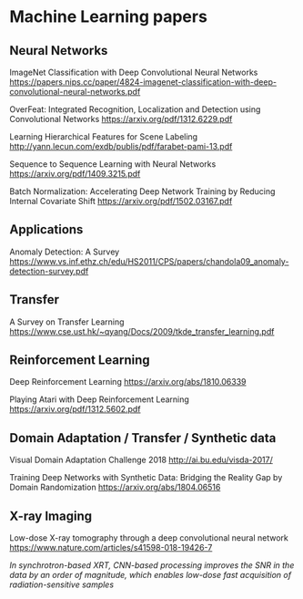 # Machine Learning papers

## Neural Networks

ImageNet Classification with Deep Convolutional Neural Networks
https://papers.nips.cc/paper/4824-imagenet-classification-with-deep-convolutional-neural-networks.pdf

OverFeat: Integrated Recognition, Localization and Detection using Convolutional Networks
https://arxiv.org/pdf/1312.6229.pdf

Learning Hierarchical Features for Scene Labeling
http://yann.lecun.com/exdb/publis/pdf/farabet-pami-13.pdf

Sequence to Sequence Learning with Neural Networks
https://arxiv.org/pdf/1409.3215.pdf

Batch Normalization: Accelerating Deep Network Training by Reducing Internal Covariate Shift
https://arxiv.org/pdf/1502.03167.pdf

## Applications

Anomaly Detection: A Survey
https://www.vs.inf.ethz.ch/edu/HS2011/CPS/papers/chandola09_anomaly-detection-survey.pdf


## Transfer

A Survey on Transfer Learning
https://www.cse.ust.hk/~qyang/Docs/2009/tkde_transfer_learning.pdf

## Reinforcement Learning

Deep Reinforcement Learning
https://arxiv.org/abs/1810.06339

Playing Atari with Deep Reinforcement Learning
https://arxiv.org/pdf/1312.5602.pdf

## Domain Adaptation / Transfer / Synthetic data

Visual Domain Adaptation Challenge 2018
http://ai.bu.edu/visda-2017/

Training Deep Networks with Synthetic Data: Bridging the Reality Gap by Domain Randomization
https://arxiv.org/abs/1804.06516


## X-ray Imaging
Low-dose X-ray tomography through a deep convolutional neural network
https://www.nature.com/articles/s41598-018-19426-7

*In synchrotron-based XRT, CNN-based processing improves the SNR in the data by an order of magnitude, which enables low-dose fast acquisition of radiation-sensitive samples*



